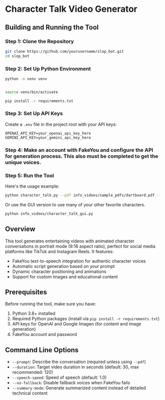 # Character Talk Video Generator

## Building and Running the Tool

### Step 1: Clone the Repository

```bash
git clone https://github.com/yourusername/slop_bot.git
cd slop_bot
```

### Step 2: Set Up Python Environment

```bash
python -m venv venv


source venv/bin/activate

pip install -r requirements.txt
```

### Step 3: Set Up API Keys

Create a `.env` file in the project root with your API keys:

```
OPENAI_API_KEY=your_openai_api_key_here
GEMINI_API_KEY=your_gemini_api_key_here
```

### Step 4: Make an account with FakeYou and configure the API for generation process. This also must be completed to get the unique voices.

### Step 5: Run the Tool

Here's the usage example:

```bash
python character_talk.py --pdf info_videos/sample_pdfs/dartboard.pdf --prompt "Eric Cartman talking to Homer Simpson" --duration 90 --custom-images info_videos/sample_images/dartboard_paper.png info_videos/sample_images/dartboard.webp info_videos/sample_images/darts.png
```

Or use the GUI version to use many of your other favorite characters.

```bash
python info_videos/character_talk_gui.py
```

## Overview

This tool generates entertaining videos with animated character conversations in portrait mode (9:16 aspect ratio), perfect for social media platforms like TikTok and Instagram Reels. It features:

- FakeYou text-to-speech integration for authentic character voices
- Automatic script generation based on your prompt
- Dynamic character positioning and animations
- Support for custom images and educational content

## Prerequisites

Before running the tool, make sure you have:

1. Python 3.8+ installed
2. Required Python packages (install via `pip install -r requirements.txt`)
3. API keys for OpenAI and Google Imagen (for content and image generation)
4. FakeYou account and password

## Command Line Options

- `--prompt`: Describe the conversation (required unless using `--pdf`)
- `--duration`: Target video duration in seconds (default: 30, max recommended: 120)
- `--speech-speed`: Speed of speech (default: 1.0)
- `--no-fallback`: Disable fallback voices when FakeYou fails
- `--summary-mode`: Generate summarized content instead of detailed technical content

